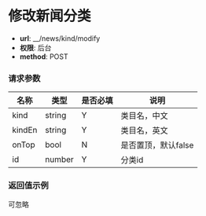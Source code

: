修改新闻分类
=======

- **url**: __/news/kind/modify
- **权限**: 后台
- **method**: POST


### 请求参数

|  名称  |  类型  | 是否必填 |         说明        |
|--------|--------|----------|---------------------|
| kind   | string | Y        | 类目名，中文        |
| kindEn | string | Y        | 类目名，英文        |
| onTop  | bool   | N        | 是否置顶，默认false |
| id     | number | Y        | 分类id              |

### 返回值示例

可忽略
